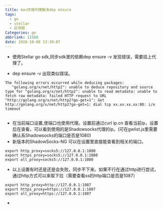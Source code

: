 ```yaml
---
title: mac终端代理解决dep ensure
tags:
  - go
  - stellar
  - 区块链
Categories: go
abbrlink: 11588
date: 2018-10-08 13:39:07
---
```


- 使用Stellar go sdk,同步sdk里的依赖dep ensure -v 发现错误，需要挂上代理了。

- dep ensure -v 出现类似错误。

```
The following errors occurred while deducing packages:
   "golang.org/x/net/http2": unable to deduce repository and source type for "golang.org/x/net/http2": unable to read metadata: unable to fetch raw metadata: failed HTTP request to URL "http://golang.org/x/net/http2?go-get=1": Get http://golang.org/x/net/http2?go-get=1: dial tcp xx.xx.xx.xx:80: i/o timeout
 
```


- 在当前端口设置,使端口也使用代理。设置前通过curl ip.cn 查看当前ip，设置后在查看，可以看到使用的是Shadowsocks代理的ip。(可在gwlist.js里需要确认系Shadowsocks的端口是否是1080)
- 新版本的ShadowSocks-NG 可以在设置里直接能查看到相关的端口。

```
export http_proxy=socks5://127.0.0.1:1080 
export https_proxy=socks5://127.0.0.1:1080 
export all_proxy=socks5://127.0.0.1:1080 
```
- 以上设置有时还是还是会失败，同步不下来。如果不行在通过http进行尝试，通过http方式可以来取下拉（需要查看ss的http端口是否是1087）

```
export http_proxy=http://127.0.0.1:1087
export https_proxy=https://127.0.0.1:1087 
export all_proxy=https://127.0.0.1:1087
```
- 
